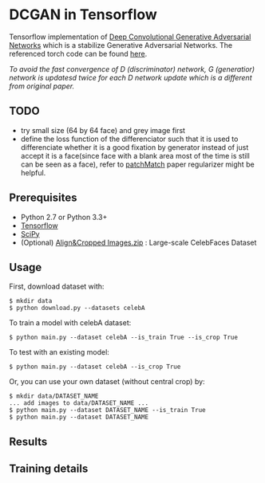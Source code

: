 DCGAN in Tensorflow
====================
Tensorflow implementation of [Deep Convolutional Generative Adversarial Networks](http://arxiv.org/abs/1511.06434) which is a stabilize Generative Adversarial Networks. The referenced torch code can be found [here](https://github.com/soumith/dcgan.torch).

*To avoid the fast convergence of D (discriminator) network, G (generatior) network is updatesd twice for each D network update which is a different from original paper.*

## TODO
* try small size (64 by 64 face) and grey image first 
* define the  loss function of the differenciator such that it is used to differenciate whether it is a good fixation by generator instead of just accept it is a face(since face with a blank area most of the time is still can be seen as a face), refer to [patchMatch](http://gfx.cs.princeton.edu/gfx/pubs/Barnes_2009_PAR/patchmatch.pdf) paper regularizer might be helpful.

Prerequisites
-------------
- Python 2.7 or Python 3.3+
- [Tensorflow](https://www.tensorflow.org/)
- [SciPy](http://www.scipy.org/install.html)
- (Optional) [Align&Cropped Images.zip](http://mmlab.ie.cuhk.edu.hk/projects/CelebA.html) : Large-scale CelebFaces Dataset

Usage
-----
First, download dataset with:

    $ mkdir data
    $ python download.py --datasets celebA

To train a model with celebA dataset:

    $ python main.py --dataset celebA --is_train True --is_crop True

To test with an existing model:

    $ python main.py --dataset celebA --is_crop True

Or, you can use your own dataset (without central crop) by:

    $ mkdir data/DATASET_NAME
    ... add images to data/DATASET_NAME ...
    $ python main.py --dataset DATASET_NAME --is_train True
    $ python main.py --dataset DATASET_NAME


Results
-------

Training details
----------------


